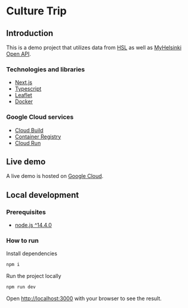 # Culture Trip

## Introduction

This is a demo project that utilizes data from [HSL](https://www.hsl.fi/en/hsl/open-data) as well as [MyHelsinki Open API](http://open-api.myhelsinki.fi/doc#/).

### Technologies and libraries

- [Next.js](https://nextjs.org/)
- [Typescript](https://www.typescriptlang.org/)
- [Leaflet](https://leafletjs.com/)
- [Docker](https://www.docker.com/)

### Google Cloud services

- [Cloud Build](https://cloud.google.com/cloud-build)
- [Container Registry](https://cloud.google.com/container-registry)
- [Cloud Run](https://cloud.google.com/run)

## Live demo

A live demo is hosted on [Google Cloud](https://culture-trip-ji4iccy6cq-lz.a.run.app/).

## Local development

### Prerequisites

- [node.js ^14.4.0](https://nodejs.org/en/download/)

### How to run

Install dependencies

```bash
npm i
```

Run the project locally

```bash
npm run dev
```

Open [http://localhost:3000](http://localhost:3000) with your browser to see the result.
